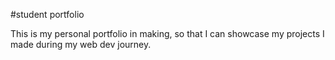 #student portfolio

This is my personal portfolio in making, so that I can showcase my projects I made during my web dev journey.